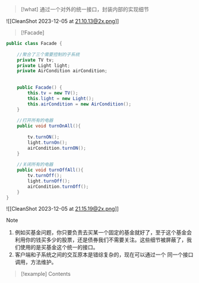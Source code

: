 
> [!what] 
> 通过一个对外的统一接口，封装内部的实现细节


![[CleanShot 2023-12-05 at 21.10.13@2x.png]]


> [!Facade]

```java
public class Facade {  
  
	//聚合了三个需要控制的子系统  
	private TV tv;  
	private Light light;  
	private AirCondition airCondition;  
	  
	  
	public Facade() {  
		this.tv = new TV();  
		this.light = new Light();  
		this.airCondition = new AirCondition();  
	}  
	  
	//打开所有的电器  
	public void turnOnAll(){  
	  
		tv.turnON();  
		light.turnOn();  
		airCondition.turnON();  
	}  
	  
	//关闭所有的电器  
	public void turnOffAll(){  
		tv.turnOff();  
		light.turnOff();  
		airCondition.turnOff();  
	}  
}
```


![[CleanShot 2023-12-05 at 21.15.19@2x.png]]
> [!note] 
> 1. 例如买基金问题，你只要负责去买某一个固定的基金就好了，至于这个基金会利用你的钱买多少的股票，还是债券我们不需要关注。这些细节被屏蔽了，我们使用的是买基金这个统一的接口。
> 2. 客户端和子系统之间的交互原本是错综复杂的，现在可以通过一个 同一个接口调用，方法维护。






> [!example] 
> Contents



